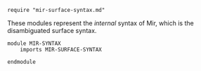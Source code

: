 ```k
require "mir-surface-syntax.md"
```

These modules represent the *internal* syntax of Mir, which is the disambiguated surface syntax.

```k
module MIR-SYNTAX
    imports MIR-SURFACE-SYNTAX

endmodule
```
